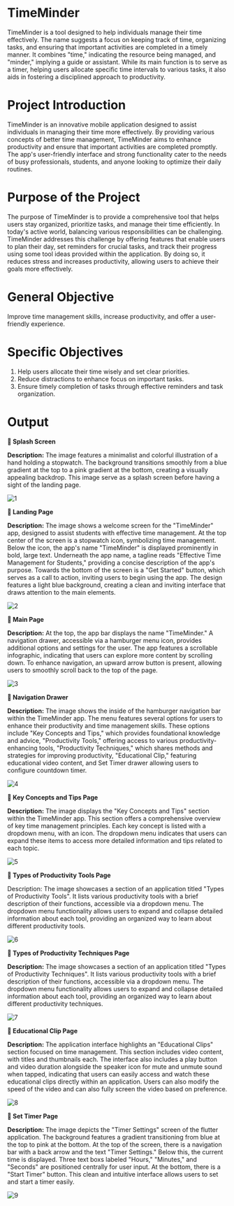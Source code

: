 # TimeMinder

TimeMinder is a tool designed to help individuals manage their time effectively. The name suggests a focus on keeping track of time, organizing tasks, and ensuring that important activities are completed in a timely manner. It combines "time," indicating the resource being managed, and "minder," implying a guide or assistant. While its main function is to serve as a timer, helping users allocate specific time intervals to various tasks, it also aids in fostering a disciplined approach to productivity.

# Project Introduction
TimeMinder is an innovative mobile application designed to assist individuals in managing their time more effectively. By providing various concepts of better time management, TimeMinder aims to enhance productivity and ensure that important activities are completed promptly. The app's user-friendly interface and strong functionality cater to the needs of busy professionals, students, and anyone looking to optimize their daily routines.

# Purpose of the Project
The purpose of TimeMinder is to provide a comprehensive tool that helps users stay organized, prioritize tasks, and manage their time efficiently. In today's active world, balancing various responsibilities can be challenging. TimeMinder addresses this challenge by offering features that enable users to plan their day, set reminders for crucial tasks, and track their progress using some tool ideas provided within the application. By doing so, it reduces stress and increases productivity, allowing users to achieve their goals more effectively.                  
# General Objective
Improve time management skills, increase productivity, and offer a user-friendly experience.

# Specific Objectives 
1. Help users allocate their time wisely and set clear priorities.
2. Reduce distractions to enhance focus on important tasks.
3. Ensure timely completion of tasks through effective reminders and task organization.

# Output
 **:pushpin: Splash Screen**
 
**Description:** The image features a minimalist and colorful illustration of a hand holding a stopwatch. The background transitions smoothly from a blue gradient at the top to a pink gradient at the bottom, creating a visually appealing backdrop. This image serve as a splash screen before having a sight of the landing page.

![1](https://github.com/user-attachments/assets/95461f02-bb7b-4e5c-9379-b5a1c39099e1)

**:pushpin: Landing Page**

**Description:** The image shows a welcome screen for the "TimeMinder" app, designed to assist students with effective time management. At the top center of the screen is a stopwatch icon, symbolizing time management. Below the icon, the app's name "TimeMinder" is displayed prominently in bold, large text. Underneath the app name, a tagline reads "Effective Time Management for Students," providing a concise description of the app's purpose. Towards the bottom of the screen is a "Get Started" button, which serves as a call to action, inviting users to begin using the app. The design features a light blue background, creating a clean and inviting interface that draws attention to the main elements.

![2](https://github.com/user-attachments/assets/951f1253-6b8d-4e23-972e-c7d26cb255d6)

**:pushpin: Main Page**

**Description:** At the top, the app bar displays the name "TimeMinder." A navigation drawer, accessible via a hamburger menu icon, provides additional options and settings for the user. The app features a scrollable infographic, indicating that users can explore more content by scrolling down. To enhance navigation, an upward arrow button is present, allowing users to smoothly scroll back to the top of the page.

![3](https://github.com/user-attachments/assets/b7801d93-d339-4de5-818c-c6e913c81968)

**:pushpin: Navigation Drawer**

**Description:** The image shows the inside of the hamburger navigation bar within the TimeMinder app. The menu features several options for users to enhance their productivity and time management skills. These options include "Key Concepts and Tips," which provides foundational knowledge and advice, "Productivity Tools," offering access to various productivity-enhancing tools, "Productivity Techniques," which shares methods and strategies for improving productivity, "Educational Clip," featuring educational video content, and Set Timer drawer allowing users to configure countdown timer.

![4](https://github.com/user-attachments/assets/8b502a5a-2e47-41e7-9891-9a4a5008f4f5)

**:pushpin: Key Concepts and Tips Page**

**Description:** The image displays the "Key Concepts and Tips" section within the TimeMinder app. This section offers a comprehensive overview of key time management principles. Each key concept is listed with a dropdown menu, with an icon. The dropdown menu indicates that users can expand these items to access more detailed information and tips related to each topic.


![5](https://github.com/user-attachments/assets/4384f43f-15a2-40f3-ab79-8a4f5a48ae5f)

 **:pushpin: Types of Productivity Tools Page**

Description: The image showcases a section of an application titled "Types of Productivity Tools". It lists various productivity tools with a brief description of their functions, accessible via a dropdown menu. The dropdown menu functionality allows users to expand and collapse detailed information about each tool, providing an organized way to learn about different productivity tools.

![6](https://github.com/user-attachments/assets/8298fdef-d12b-4dd5-bc77-3a42bd240826)

**:pushpin: Types of Productivity Techniques Page**

**Description:** The image showcases a section of an application titled "Types of Productivity Techniques". It lists various productivity tools with a brief description of their functions, accessible via a dropdown menu. The dropdown menu functionality allows users to expand and collapse detailed information about each tool, providing an organized way to learn about different productivity techniques.

![7](https://github.com/user-attachments/assets/d94df04c-febb-4f66-b2b9-f24f0289e706)

**:pushpin: Educational Clip Page** 

**Description:** The application interface highlights an "Educational Clips" section focused on time management. This section includes video content, with titles and thumbnails each. The interface also includes a play button and video duration alongside the speaker icon for mute and unmute sound when tapped, indicating that users can easily access and watch these educational clips directly within an application. Users can also modify the speed of the video and can also fully screen the video based on preference.

![8](https://github.com/user-attachments/assets/fdab1509-9093-427e-bc11-77ffa9022e2d)

**:pushpin: Set Timer Page**

**Description:** The image depicts the "Timer Settings" screen of the flutter application. The background features a gradient transitioning from blue at the top to pink at the bottom. At the top of the screen, there is a navigation bar with a back arrow and the text "Timer Settings." Below this, the current time is displayed. Three text boxs labeled "Hours," "Minutes," and "Seconds" are positioned centrally for user input. At the bottom, there is a "Start Timer" button. This clean and intuitive interface allows users to set and start a timer easily.

![9](https://github.com/user-attachments/assets/c8b98aba-8b19-411c-a24d-73d5c48d7e55)

